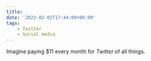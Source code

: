```yaml
---
title:
date: '2023-02-01T17:44:00+00:00'
tags:
    - Twitter
    - Social media
---
```


Imagine paying $11 every month for *Twitter* of all things.